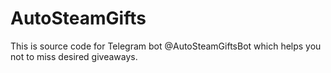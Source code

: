 # AutoSteamGifts
This is source code for Telegram bot @AutoSteamGiftsBot which helps you not to miss desired giveaways.
